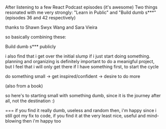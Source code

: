 After listening to a few React Podcast episodes (it's awesome)
Two things resonated with me very strongly:
"Learn in Public" and "Build dumb s\*\*\*"
(episodes 36 and 42 respectively)

thanks to Shawn Swyx Wang and Sara Vieira

so basically combining these:

Build dumb s\*\*\* publicly

i also find that i get over the initial slump if i just start doing something.
planning and organizing is definitely important to do a meanigful project,
but I feel that i will only get there if I have something first, to start the cycle

do something small -> get inspired/confident -> desire to do more

(also from a book)

so here's to starting small with something dumb, since it is the journey after all, not the destination :)

===
if you find it really dumb, useless and random then, i'm happy since i still got my fix to code,
if you find it at the very least nice, useful and mind-blowing then i'm happy too
